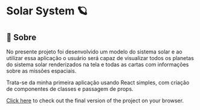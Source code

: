# Solar System :ringed_planet:

## :page_with_curl: Sobre

No presente projeto foi desenvolvido um modelo do sistema solar e ao utilizar essa aplicação o usuário será capaz de visualizar todos os planetas do sistema solar renderizados na tela e todas as cartas com informações sobre as missões espaciais.

Trata-se da minha primeira aplicação usando React simples, com criação de componentes de classes e passagem de props.

[Click here](https://famalaquias.github.io/project-solar-system) to check out the final version of the project on your browser.
